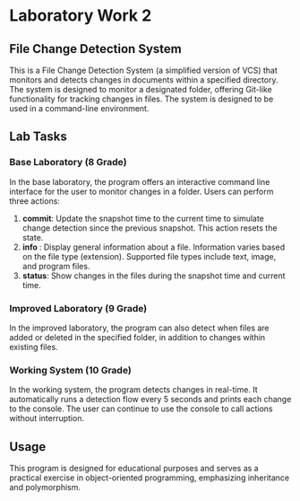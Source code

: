 # Laboratory Work 2

## File Change Detection System

This is a File Change Detection System (a simplified version of VCS) that monitors and detects changes in documents
within a specified directory. The system is designed to monitor a designated folder, offering Git-like functionality
for tracking changes in files. The system is designed to be used in a command-line environment.

## Lab Tasks

### Base Laboratory (8 Grade)

In the base laboratory, the program offers an interactive command line interface for the user to monitor changes in a folder. Users can perform three actions:

1. **commit**: Update the snapshot time to the current time to simulate  change detection since the previous snapshot. This action resets the state.
2.  **info <filename>**: Display general information about a file. Information varies based on the file type (extension). Supported file types include text, image, and program files.
3. **status**: Show changes in the files during the snapshot time and current time.

### Improved Laboratory (9 Grade)
In the improved laboratory, the program can also detect when files are added or deleted in the specified folder, in addition to changes within existing files.

### Working System (10 Grade)

In the working system, the program detects changes in real-time. It automatically runs a detection flow every 5 seconds and prints each change to the console. The user can continue to use the console to call actions without interruption.

## Usage

This program is designed for educational purposes and serves as a practical exercise in object-oriented programming, emphasizing inheritance and polymorphism.
